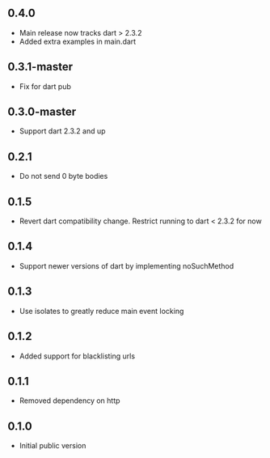 ## 0.4.0

- Main release now tracks dart &gt; 2.3.2
- Added extra examples in main.dart

## 0.3.1-master

- Fix for dart pub

## 0.3.0-master

- Support dart 2.3.2 and up

## 0.2.1

- Do not send 0 byte bodies

## 0.1.5

- Revert dart compatibility change. Restrict running to dart < 2.3.2 for now

## 0.1.4

- Support newer versions of dart by implementing noSuchMethod

## 0.1.3

- Use isolates to greatly reduce main event locking

## 0.1.2

- Added support for blacklisting urls

## 0.1.1

- Removed dependency on http  

## 0.1.0

- Initial public version
